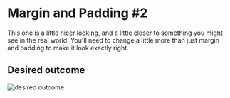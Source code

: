 # Margin and Padding #2

This one is a little nicer looking, and a little closer to something you might see in the real world. You'll need to change a little more than just margin and padding to make it look exactly right.

## Desired outcome
![desired outcome](https://github.com/TheOdinProject/css-exercises/raw/main/margin-and-padding/02-margin-and-padding-2/desired-outcome.png)
